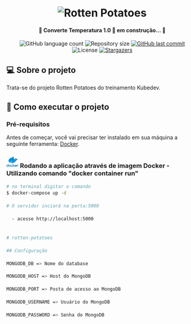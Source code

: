 <h1 align="center">
    <img alt="Rotten Potatoes" title="#RottenPotatoes" src="https://user-images.githubusercontent.com/93482022/140656781-7ce21d1c-95b0-45cd-861c-1e036fb86c43.PNG" />
</h1>

<h4 align="center"> 
	🚧 Converte Temperatura 1.0 🚀 em construção... 🚧
</h4>

<p align="center">
  <img alt="GitHub language count" src="https://img.shields.io/github/languages/count/patrickdevv/rotten-potatoes?color=%2304D361">

  <img alt="Repository size" src="https://img.shields.io/github/repo-size/patrickdevv/rotten-potatoes">

  	
  
  
  <a href="https://github.com/tgmarinho/nlw1/commits/master">
    <img alt="GitHub last commit" src="https://img.shields.io/github/last-commit/patrickdevv/rotten-potatoes">
  </a>

  <img alt="License" src="https://img.shields.io/badge/license-MIT-brightgreen">
   <a href="https://github.com/patrickdevv/rotten-potatoes/stargazers">
    <img alt="Stargazers" src="https://img.shields.io/github/stars/patrickdevv/rotten-potatoes?style=social">
  </a>
</p>


## 💻 Sobre o projeto

Trata-se do projeto Rotten Potatoes do treinamento Kubedev.

## 🚀 Como executar o projeto

### Pré-requisitos

Antes de começar, você vai precisar ter instalado em sua máquina a seguinte ferramenta:
[Docker](https://www.docker.com/). 


### <img alt="License" src="https://raw.githubusercontent.com/github/explore/80688e429a7d4ef2fca1e82350fe8e3517d3494d/topics/docker/docker.png" width="32" height="32"> Rodando a aplicação através de imagem Docker - Utilizando comando "docker container run"

```bash
# no terminal digitar o comando
$ docker-compose up -d

# O servidor inciará na porta:5000

  - acesse http://localhost:5000 


# rotten-potatoes

## Configuração

MONGODB_DB => Nome do database

MONGODB_HOST => Host do MongoDB

MONGODB_PORT => Posta de acesso ao MongoDB

MONGODB_USERNAME => Usuário do MongoDB

MONGODB_PASSWORD => Senha do MongoDB

